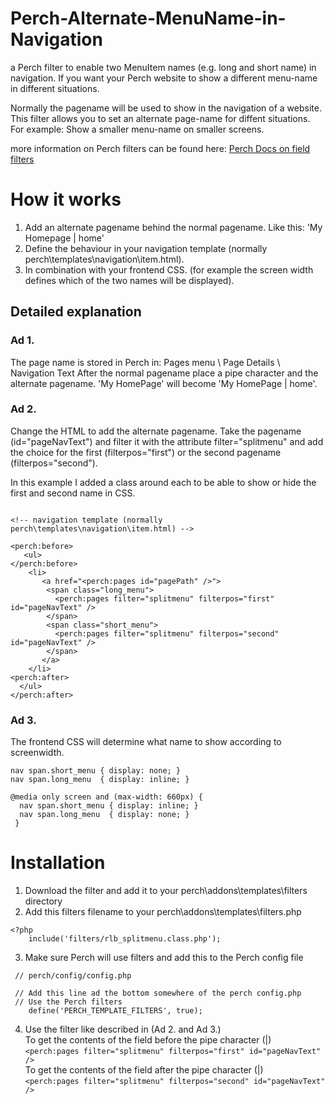 # Perch-Alternate-MenuName-in-Navigation
a Perch filter to enable two MenuItem names (e.g. long and short name) in navigation.
If you want your Perch website to show a different menu-name in different situations.

Normally the pagename will be used to show in the navigation of a website. This filter allows you to set an alternate page-name for diffent situations.
For example: Show a smaller menu-name on smaller screens.   
  
    
more information on Perch filters can be found here: [Perch Docs on field filters](https://docs.grabaperch.com/api/template-filters/)
  
    

# How it works
1. Add an alternate pagename behind the normal pagename. Like this: 'My Homepage | home'
2. Define the behaviour in your navigation template (normally perch\templates\navigation\item.html).
3. In combination with your frontend CSS. (for example the screen width defines which of the two names will be displayed).  

## Detailed explanation 

### Ad 1.   
The page name is stored in Perch in: Pages menu \ Page Details \ Navigation Text 
After the normal pagename place a pipe character and the alternate pagename. 'My HomePage' will become 'My HomePage | home'.
  
### Ad 2.  
Change the HTML to add the alternate pagename. Take the pagename (id="pageNavText") and filter it with the attribute filter="splitmenu" 
and add the choice for the first (filterpos="first") or the second pagename (filterpos="second").
  
In this example I added a class around each to be able to show or hide the first and second name in CSS.

~~~

<!-- navigation template (normally perch\templates\navigation\item.html) -->

<perch:before>
   <ul>
</perch:before>
    <li>
       <a href="<perch:pages id="pagePath" />">
        <span class="long_menu">
          <perch:pages filter="splitmenu" filterpos="first" id="pageNavText" />
        </span>
        <span class="short_menu">
          <perch:pages filter="splitmenu" filterpos="second" id="pageNavText" />
        </span>
       </a>   
    </li>
<perch:after>
  </ul>
</perch:after>
~~~

### Ad 3.  
The frontend CSS will determine what name to show according to screenwidth.

~~~
nav span.short_menu { display: none; }
nav span.long_menu  { display: inline; }

@media only screen and (max-width: 660px) {
  nav span.short_menu { display: inline; }
  nav span.long_menu  { display: none; } 
 }
~~~


# Installation
1. Download the filter and add it to your perch\addons\templates\filters directory
2. Add this filters filename to your perch\addons\templates\filters.php
~~~
<?php 
    include('filters/rlb_splitmenu.class.php'); 
~~~
3. Make sure Perch will use filters and add this to the Perch config file
~~~
 // perch/config/config.php 
 
 // Add this line ad the bottom somewhere of the perch config.php
 // Use the Perch filters 
    define('PERCH_TEMPLATE_FILTERS', true);
~~~    



4. Use the filter like described in (Ad 2. and Ad 3.)  
To get the contents of the field before the pipe character (|)  
`<perch:pages filter="splitmenu" filterpos="first" id="pageNavText" />`  
To get the contents of the field after the pipe character (|)    
`<perch:pages filter="splitmenu" filterpos="second" id="pageNavText" />`  
  
  

